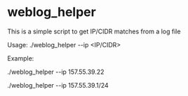 # weblog_helper

This is a simple script to get IP/CIDR matches from a log file

Usage:  ./weblog_helper --ip <IP/CIDR>

Example:

./weblog_helper --ip 157.55.39.22

./weblog_helper --ip 157.55.39.1/24
